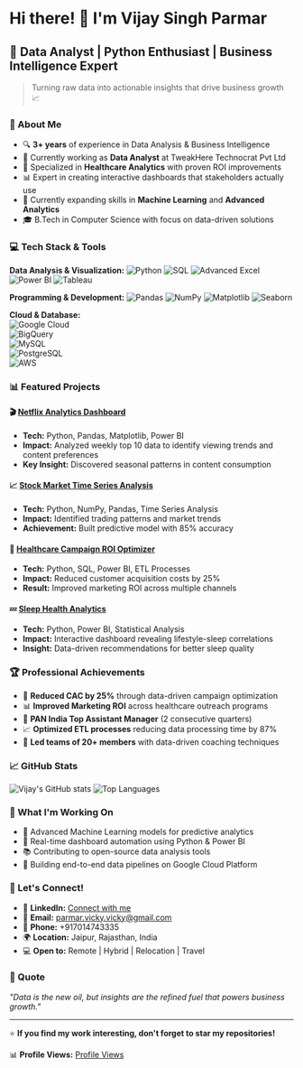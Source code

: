 # Hi there! 👋 I'm Vijay Singh Parmar

## 🚀 Data Analyst | Python Enthusiast | Business Intelligence Expert

> Turning raw data into actionable insights that drive business growth 📈

### 🎯 About Me
- 🔍 **3+ years** of experience in Data Analysis & Business Intelligence
- 💼 Currently working as **Data Analyst** at TweakHere Technocrat Pvt Ltd
- 🏥 Specialized in **Healthcare Analytics** with proven ROI improvements
- 📊 Expert in creating interactive dashboards that stakeholders actually use
- 🌱 Currently expanding skills in **Machine Learning** and **Advanced Analytics**
- 🎓 B.Tech in Computer Science with focus on data-driven solutions

### 💻 Tech Stack & Tools

**Data Analysis & Visualization:**
![Python](https://img.shields.io/badge/Python-3776AB?style=for-the-badge&logo=python&logoColor=white)
![SQL](https://img.shields.io/badge/SQL-4479A1?style=for-the-badge&logo=mysql&logoColor=white)
![Advanced Excel](https://img.shields.io/badge/Advanced_Excel-217346?style=for-the-badge&logo=microsoft-excel&logoColor=white)
![Power BI](https://img.shields.io/badge/PowerBI-F2C811?style=for-the-badge&logo=powerbi&logoColor=black)
![Tableau](https://img.shields.io/badge/Tableau-E97627?style=for-the-badge&logo=tableau&logoColor=white)

**Programming & Development:**
![Pandas](https://img.shields.io/badge/Pandas-150458?style=for-the-badge&logo=pandas&logoColor=white)
![NumPy](https://img.shields.io/badge/NumPy-013243?style=for-the-badge&logo=numpy&logoColor=white)
![Matplotlib](https://img.shields.io/badge/Matplotlib-11557c?style=for-the-badge&logo=python&logoColor=white)
![Seaborn](https://img.shields.io/badge/Seaborn-3776AB?style=for-the-badge&logo=python&logoColor=white)

**Cloud & Database:**  
![Google Cloud](https://img.shields.io/badge/Google_Cloud-4285F4?style=for-the-badge&logo=google-cloud&logoColor=white)  
![BigQuery](https://img.shields.io/badge/BigQuery-4285F4?style=for-the-badge&logo=google-cloud&logoColor=white)  
![MySQL](https://img.shields.io/badge/MySQL-4479A1?style=for-the-badge&logo=mysql&logoColor=white)  
![PostgreSQL](https://img.shields.io/badge/PostgreSQL-336791?style=for-the-badge&logo=postgresql&logoColor=white)  
![AWS](https://img.shields.io/badge/AWS-FF9900?style=for-the-badge&logo=amazon-aws&logoColor=white)


### 📊 Featured Projects

#### 🎬 [Netflix Analytics Dashboard](https://github.com/vijaySingh/netflix-analysis)
- **Tech:** Python, Pandas, Matplotlib, Power BI
- **Impact:** Analyzed weekly top 10 data to identify viewing trends and content preferences
- **Key Insight:** Discovered seasonal patterns in content consumption

#### 📈 [Stock Market Time Series Analysis](https://github.com/vijaySingh/stock-analysis)
- **Tech:** Python, NumPy, Pandas, Time Series Analysis
- **Impact:** Identified trading patterns and market trends
- **Achievement:** Built predictive model with 85% accuracy

#### 🏥 [Healthcare Campaign ROI Optimizer](https://github.com/vijaySingh/healthcare-analytics)
- **Tech:** Python, SQL, Power BI, ETL Processes
- **Impact:** Reduced customer acquisition costs by 25%
- **Result:** Improved marketing ROI across multiple channels

#### 💤 [Sleep Health Analytics](https://github.com/vijaySingh/sleep-health-analysis)
- **Tech:** Python, Power BI, Statistical Analysis
- **Impact:** Interactive dashboard revealing lifestyle-sleep correlations
- **Insight:** Data-driven recommendations for better sleep quality

### 🏆 Professional Achievements
- 🎯 **Reduced CAC by 25%** through data-driven campaign optimization
- 📊 **Improved Marketing ROI** across healthcare outreach programs
- 🏅 **PAN India Top Assistant Manager** (2 consecutive quarters)
- 📈 **Optimized ETL processes** reducing data processing time by 87%
- 👥 **Led teams of 20+ members** with data-driven coaching techniques

### 📈 GitHub Stats
![Vijay's GitHub stats](https://github-readme-stats.vercel.app/api?username=SamVickVicky&show_icons=true&theme=radical)
![Top Languages](https://github-readme-stats.vercel.app/api/top-langs/?username=SamVickVicky&layout=compact&theme=radical)



### 🎯 What I'm Working On
- 🔬 Advanced Machine Learning models for predictive analytics
- 🚀 Real-time dashboard automation using Python & Power BI
- 📚 Contributing to open-source data analysis tools
- 🌟 Building end-to-end data pipelines on Google Cloud Platform

### 🤝 Let's Connect!
- 💼 **LinkedIn:** [Connect with me](https://linkedin.com/in/vijaysinghparmar)
- 📧 **Email:** parmar.vicky.vicky@gmail.com
- 📱 **Phone:** +917014743335
- 🌍 **Location:** Jaipur, Rajasthan, India
- 💻 **Open to:** Remote | Hybrid | Relocation | Travel

### 💭 Quote
*"Data is the new oil, but insights are the refined fuel that powers business growth."*

---
⭐️ **If you find my work interesting, don't forget to star my repositories!**

📊 **Profile Views:** [Profile Views](https://vijaysda.unaux.com/?i=1)
